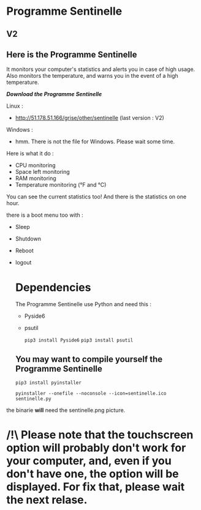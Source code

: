 # Programme Sentinelle
## V2
## Here is the Programme Sentinelle
It monitors your computer's statistics and alerts you in case of high usage.  Also monitors the temperature, and warns you in the event of a high temperature.

*****Download the Programme Sentinelle*****

Linux :
* http://51.178.51.166/grise/other/sentinelle (last version : V2)

Windows : 
* hmm. There is not the file for Windows. Please wait some time.

Here is what it do :

* CPU monitoring
* Space left monitoring
* RAM monitoring
* Temperature monitoring (°F and °C)

You can see the current statistics too!
And there is the statistics on one hour. 

there is a boot menu too with :

* Sleep
* Shutdown
* Reboot
* logout

  # Dependencies

  The Programme Sentinelle use Python and need this :

  * Pyside6
  * psutil
 
    ``` pip3 install Pyside6 ```
    ``` pip3 install psutil ```
 
  ## You may want to compile yourself the Programme Sentinelle
  ```pip3 install pyinstaller```

  ```pyinstaller --onefile --noconsole --icon=sentinelle.ico sentinelle.py```

the binarie **will** need the sentinelle.png picture.
# /!\ Please note that the touchscreen option will probably don't work for your computer, and, even if you don't have one, the option will be displayed. For fix that, please wait the next relase.
